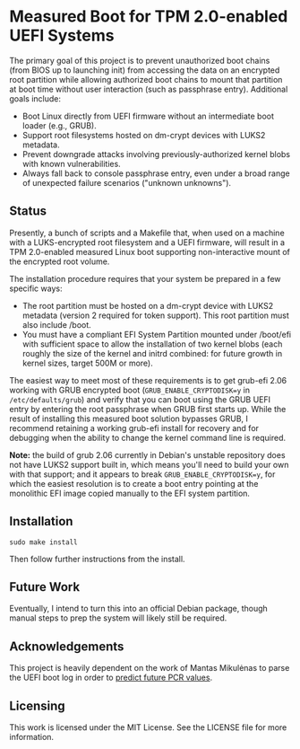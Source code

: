# Measured Boot for TPM 2.0-enabled UEFI Systems

The primary goal of this project is to prevent unauthorized boot chains (from BIOS up to launching init) from accessing the data on an encrypted root partition while allowing authorized boot chains to mount that partition at boot time without user interaction (such as passphrase entry). Additional goals include:

- Boot Linux directly from UEFI firmware without an intermediate boot loader (e.g., GRUB).
- Support root filesystems hosted on dm-crypt devices with LUKS2 metadata.
- Prevent downgrade attacks involving previously-authorized kernel blobs with known vulnerabilities.
- Always fall back to console passphrase entry, even under a broad range of unexpected failure scenarios ("unknown unknowns").

## Status

Presently, a bunch of scripts and a Makefile that, when used on a machine with a LUKS-encrypted root filesystem and a UEFI firmware, will result in a TPM 2.0-enabled measured Linux boot supporting non-interactive mount of the encrypted root volume.

The installation procedure requires that your system be prepared in a few specific ways:

* The root partition must be hosted on a dm-crypt device with LUKS2 metadata (version 2 required for token support). This root partition must also include /boot.
* You must have a compliant EFI System Partition mounted under /boot/efi with sufficient space to allow the installation of two kernel blobs (each roughly the size of the kernel and initrd combined: for future growth in kernel sizes, target 500M or more).

The easiest way to meet most of these requirements is to get grub-efi 2.06 working with GRUB encrypted boot (`GRUB_ENABLE_CRYPTODISK=y` in `/etc/defaults/grub`) and verify that you can boot using the GRUB UEFI entry by entering the root passphrase when GRUB first starts up. While the result of installing this measured boot solution bypasses GRUB, I recommend retaining a working grub-efi install for recovery and for debugging when the ability to change the kernel command line is required.

**Note:** the build of grub 2.06 currently in Debian's unstable repository does not have LUKS2 support built in, which means you'll need to build your own with that support; and it appears to break `GRUB_ENABLE_CRYPTODISK=y`, for which the easiest resolution is to create a boot entry pointing at the monolithic EFI image copied manually to the EFI system partition.

## Installation

```
sudo make install
```

Then follow further instructions from the install.

## Future Work

Eventually, I intend to turn this into an official Debian package, though manual steps to prep the system will likely still be required.

## Acknowledgements

This project is heavily dependent on the work of Mantas Mikulėnas to parse the UEFI boot log in order to [predict future PCR values](https://github.com/grawity/tpm_futurepcr).

## Licensing

This work is licensed under the MIT License. See the LICENSE file for more information.
